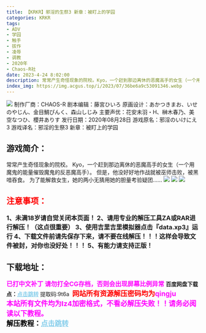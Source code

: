 ```yaml
---
title: 【KRKR】邪淫的生祭3 新章：被盯上的学园
categories: KRKR
tags:
- ADV
- 学园
- 触手
- 拔作
- 凌辱
- 调教
- 2020年
- Chaos-R社
date: 2023-4-24 8:02:00
description: 常常产生奇怪现象的院校。Kyo，一个赶到那边离休的恶魔高手的女生（一个用魔鬼的能量催毁魔鬼的反恶魔高手）。但是，他没好好地作战就被巫师击败，被黑喑吞食。为了能解救女生，她的两小无猜用她的胆量考验疑团……
index_img: https://img.acgus.top/i/2023/07/36be6a9c53091346.webp
---
```

![](https://img.acgus.top/i/2023/07/36be6a9c53091346.webp)
制作厂商：CHAOS-R
剧本编辑：藤宮ひいろ
原画设计：あかつきまお、いせのやじん、金目鯛ぴんく、森山しじみ
主要声优：花安未羽・H、榊木春乃、美空なつひ、櫻井ありす
发行日期：2020年08月28日
游戏原名：邪淫のいけにえ3
游戏译名：邪淫的生祭3 新章：被盯上的学园

## 游戏简介：
常常产生奇怪现象的院校。
Kyo，一个赶到那边离休的恶魔高手的女生（一个用魔鬼的能量催毁魔鬼的反恶魔高手）。
但是，他没好好地作战就被巫师击败，被黑喑吞食。
为了能解救女生，她的两小无猜用她的胆量考验疑团……
![](https://img.acgus.top/i/2023/07/f11e868b15091354.webp)
![](https://img.acgus.top/i/2023/07/a1fc0802f1091351.webp)
![](https://img.acgus.top/i/2023/07/83e9753296091349.webp)





## <font color=#FF0000 >注意事项：</font>
<font size=3><b>1、未满18岁请自觉关闭本页面！
2、请用专业的解压工具ZA或RAR进行解压！（这点很重要）
3、使用吉里吉里模拟器点击『data.xp3』运行
4、下载文件前请先保存下来，请不要在线解压！！！这样会导致文件被封，对你也没好处！！！
5、有能力请支持正版！</b></font>

## 下载地址：
<font color=#FF00FF size=3><b>已打中文补丁</b></font>
<font color=#FF00FF size=3>**请勿打全CG存档，否则会出现屏幕比例异常**</font>
<b>百度网盘下载点：</b><a href="https://pan.baidu.com/s/107lDs43LI-388E4JaVglTg?pwd=9t6a" style="color: #87CEEB;"><b>点击跳转</b></a> 提取码:9t6a
<a style="padding: 0" href="https://post.qingju.org/AD/"><img style="max-width:100%" src="https://img.acgus.top/i/2024/07/478f689b8021d8d499ab43d21acf137a.gif" alt=""></a>
<b><font color=#FF0000 size=4>网站所有资源解压密码均为</b></font><b><font color=#FF00FF size=4>qingju</font><font color=#FF0000 ></font></b><br><b><font color=#FF00FF size=4>本站所有文件均为lz4加密格式，不看必解压失败！！请务必阅读以下教程。</b></font><br><b><font color=#000 size=4>解压教程：</b><a href="https://post.qingju.org/tutorial/000/" style="color: #87CEEB;"><b>点击跳转</b></a>
